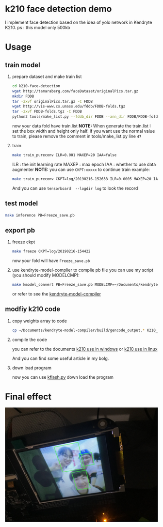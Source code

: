 # k210 face detection demo

I implement face detection based on the idea of ​​yolo network in Kendryte K210. ps : this model only 500kb


# Usage

## train model

1. prepare dataset and make train list

    ```sh
    cd k210-face-detection
    wget http://tamaraberg.com/faceDataset/originalPics.tar.gz
    mkdir FDDB
    tar -zxvf originalPics.tar.gz -C FDDB
    wget http://vis-www.cs.umass.edu/fddb/FDDB-folds.tgz
    tar -zxvf FDDB-folds.tgz -C FDDB
    python3 tools/make_list.py --fddb_dir FDDB --ann_dir FDDB/FDDB-folds
    ```
    now your data fold have train.list
    **NOTE:**  When generate the train.list I set the box width and height only half. if you want use the normal value to train, please remove the comment in tools/make_list.py line `47`
    
2. train 
   
    ```sh
    make train_pureconv ILR=0.001 MAXEP=20 IAA=false
    ```
    ILR   : the init learning rate
    MAXEP : max epoch
    IAA   : whether to use data augmenter
    **NOTE:** you can use `CKPT:xxxxx` to continue train
    example:
    ```sh
    make train_pureconv CKPT=log/20190216-152633 ILR=0.0005 MAXEP=20 IAA=true
    ```
    
    And you can use `tensorboard  --logdir log` to look the record
    
## test model

 ```sh
 make inference PB=Freeze_save.pb
 ```


## export pb

1.  freeze ckpt

    ```sh
    make freeze CKPT=log/20190216-154422 
    ```
    now your fold will have `Freeze_save.pb`

2.  use kendryte-model-complier to complie pb file
    you can use my script (you should modify MODELCMP):
    ```sh
    make kmodel_convert PB=Freeze_save.pb MODELCMP=~/Documents/kendryte-model-compiler
    ```
    or refer to see the [kendryte-model-compiler](https://github.com/kendryte/kendryte-model-compiler)

##  modfiy k210 code

1.  copy weights array to code

    ```sh
    cp ~/Documents/kendryte-model-compiler/build/gencode_output.* K210_code/
    ```
    
2.  compile the code

    you can refer to the documents [k210 use in windows](https://zhen8838.github.io/2018/11/02/k210-windows/) or [k210 use in linux](https://zhen8838.github.io/2018/10/31/k210%E4%B8%8A%E6%89%8B/)
    
    And you can find some useful article in my bolg.

3.  down load program

    now you can use [kflash.py](https://github.com/kendryte/kflash.py) down load the program
    

# Final effect

![We play together at the skating rink](data/1.jpg)   